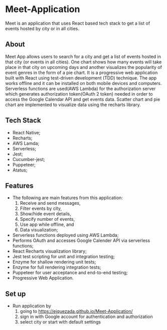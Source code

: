# Meet-Application
Meet is an application that uses React based tech stack to get a list of events hosted by city or in all cities.

## About

Meet App allows users to search for a city and get a list of events hosted in that city (or events in all cities). One chart shows how many events will take place in that city on upcoming days and another visualizes the popularity of event genres in the form of a pie chart. It is a progressive web application built with React using test-driven development (TDD) technique. The app works offline and it can be installed on both mobile devices and computers. Serverless functions are used(AWS Lambda) for the authorization server which generates authorization token(OAuth 2 token) needed in order to access the Google Calendar API and get events data. Scatter chart and pie chart are implemented to visualize data using the recharts library.

## Tech Stack
* React Native; 
* Recharts; 
* AWS Lamda; 
* Serverless; 
* Jest;
* Cucumber-jest; 
* Puppeteer; 
* Atatus;

## Features
* The following are main features from this application:
  1) Receive and send messages,
  2) Filter events by city,
  3) Show/hide event details,
  4) Specify number of events,
  5) Use app while offline, and
  6) Data visualization;
* Serverless functions deployed using AWS Lambda;
* Performs OAuth and accesses Google Calender API via serverless functions;
* React Recharts visualization library;
* Jest test scripting for unit and integration testing;
* Enzyme for shallow rendering unit tests;
* Enzyme for full rendering integration tests;
* Puppeteer for user acceptance and end-to-end testing;
* Progressive Web Application.

## Set up
* Run application by
    1) going to https://ejquezada.github.io/Meet-Application/
    2) sign in with Google account for authentication and authorization
    3) select city or start with default settings

